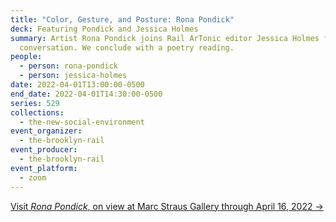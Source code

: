 ```yaml
---
title: "Color, Gesture, and Posture: Rona Pondick"
deck: Featuring Pondick and Jessica Holmes
summary: Artist Rona Pondick joins Rail ArTonic editor Jessica Holmes for a
  conversation. We conclude with a poetry reading.
people:
  - person: rona-pondick
  - person: jessica-holmes
date: 2022-04-01T13:00:00-0500
end_date: 2022-04-01T14:30:00-0500
series: 529
collections:
  - the-new-social-environment
event_organizer:
  - the-brooklyn-rail
event_producer:
  - the-brooklyn-rail
event_platform:
  - zoom
---
```

[Visit *Rona Pondick*, on view at Marc Straus Gallery through April 16, 2022 →](https://www.marcstraus.com/exhibitions/rona-pondick-2022/)